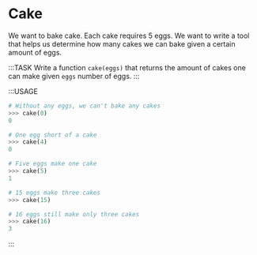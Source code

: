 # Cake

We want to bake cake.
Each cake requires 5 eggs.
We want to write a tool that helps us determine how many cakes we can bake given a certain amount of eggs.

:::TASK
Write a function `cake(eggs)` that returns the amount of cakes one can make given `eggs` number of eggs.
:::

:::USAGE

```python
# Without any eggs, we can't bake any cakes
>>> cake(0)
0

# One egg short of a cake
>>> cake(4)
0

# Five eggs make one cake
>>> cake(5)
1

# 15 eggs make three cakes
>>> cake(15)

# 16 eggs still make only three cakes
>>> cake(16)
3
```

:::
